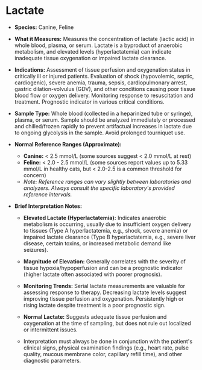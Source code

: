 # Lactate

* **Species:** Canine, Feline

* **What it Measures:** Measures the concentration of lactate (lactic acid) in whole blood, plasma, or serum. Lactate is a byproduct of anaerobic metabolism, and elevated levels (hyperlactatemia) can indicate inadequate tissue oxygenation or impaired lactate clearance.

* **Indications:** Assessment of tissue perfusion and oxygenation status in critically ill or injured patients. Evaluation of shock (hypovolemic, septic, cardiogenic), severe anemia, trauma, sepsis, cardiopulmonary arrest, gastric dilation-volvulus (GDV), and other conditions causing poor tissue blood flow or oxygen delivery. Monitoring response to resuscitation and treatment. Prognostic indicator in various critical conditions.

* **Sample Type:** Whole blood (collected in a heparinized tube or syringe), plasma, or serum. Sample should be analyzed immediately or processed and chilled/frozen rapidly to prevent artifactual increases in lactate due to ongoing glycolysis in the sample. Avoid prolonged tourniquet use.

* **Normal Reference Ranges (Approximate):**
    * **Canine:** < 2.5 mmol/L (some sources suggest < 2.0 mmol/L at rest)
    * **Feline:** < 2.0 - 2.5 mmol/L (some sources report values up to 5.33 mmol/L in healthy cats, but < 2.0-2.5 is a common threshold for concern)
    * *Note: Reference ranges can vary slightly between laboratories and analyzers. Always consult the specific laboratory's provided reference intervals.*

* **Brief Interpretation Notes:**

  * **Elevated Lactate (Hyperlactatemia):** Indicates anaerobic metabolism is occurring, usually due to insufficient oxygen delivery to tissues (Type A hyperlactatemia, e.g., shock, severe anemia) or impaired lactate clearance (Type B hyperlactatemia, e.g., severe liver disease, certain toxins, or increased metabolic demand like seizures).

  * **Magnitude of Elevation:** Generally correlates with the severity of tissue hypoxia/hypoperfusion and can be a prognostic indicator (higher lactate often associated with poorer prognosis).

  * **Monitoring Trends:** Serial lactate measurements are valuable for assessing response to therapy. Decreasing lactate levels suggest improving tissue perfusion and oxygenation. Persistently high or rising lactate despite treatment is a poor prognostic sign.

  * **Normal Lactate:** Suggests adequate tissue perfusion and oxygenation at the time of sampling, but does not rule out localized or intermittent issues.

  * Interpretation must always be done in conjunction with the patient's clinical signs, physical examination findings (e.g., heart rate, pulse quality, mucous membrane color, capillary refill time), and other diagnostic parameters.
